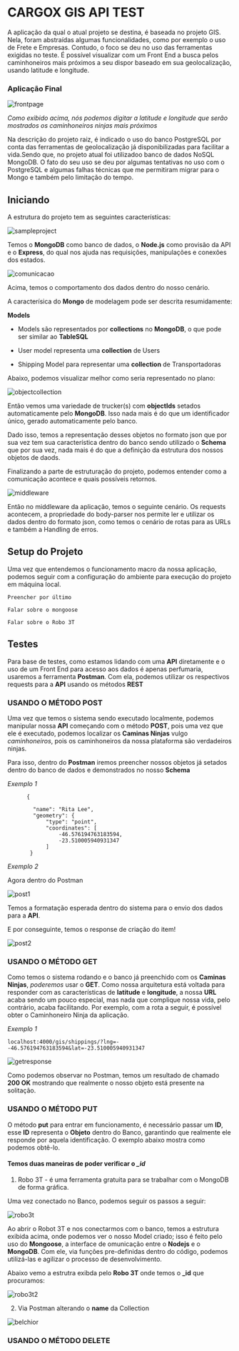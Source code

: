 # CARGOX GIS API TEST

A aplicação da qual o atual projeto se destina, é baseada no projeto GIS. Nela, foram abstraídas algumas funcionalidades, como por exemplo o uso de Frete e Empresas. Contudo, o foco se deu no uso das ferramentas exigidas no teste. É possível visualizar com um Front End a busca pelos caminhoneiros mais próximos a seu dispor baseado em sua geolocalização, usando latitude e longitude.

### Aplicação Final
![frontpage](https://user-images.githubusercontent.com/8397519/54754881-5ba8b600-4bc3-11e9-8082-fffa88b2adf4.PNG)

*Como exibido acima, nós podemos digitar a latitude e longitude que serão mostrados os caminhoneiros ninjas mais próximos*

Na descrição do projeto raiz, é indicado o uso do banco PostgreSQL por conta das ferramentas de geolocalização já disponibilizadas para facilitar a vida.Sendo que, no projeto atual foi utilizadoo banco de dados NoSQL MongoDB. O fato do seu uso se deu por algumas tentativas no uso com o PostgreSQL e algumas falhas técnicas que me permitiram migrar para o Mongo e também pelo limitação do tempo.

## Iniciando

A estrutura do projeto tem as seguintes características:

![sampleproject](https://user-images.githubusercontent.com/8397519/54755777-7a0fb100-4bc5-11e9-844d-611bb090b9ab.png)

Temos o **MongoDB** como banco de dados, o **Node.js** como provisão da API e o **Express**, do qual nos ajuda nas requisições, manipulações e conexões dos estados.

![comunicacao](https://user-images.githubusercontent.com/8397519/54755955-f0acae80-4bc5-11e9-83c9-eb50c2ad10f1.png)

Acima, temos o comportamento dos dados dentro do nosso cenário.

A caracterísica do **Mongo** de modelagem pode ser descrita resumidamente:

**Models**

- Models são representados por **collections** no **MongoDB**, o que pode ser similar ao **TableSQL**

- User model representa uma **collection** de Users

- Shipping Model para representar uma **collection** de Transportadoras

Abaixo, podemos visualizar melhor como seria representado no plano:

![objectcollection](https://user-images.githubusercontent.com/8397519/54756449-040c4980-4bc7-11e9-943b-54a36e35029f.png)

Então vemos uma variedade de trucker(s) com **objectIds** setados automaticamente pelo **MongoDB**. Isso nada mais é do que um identificador único, gerado automaticamente pelo banco.

Dado isso, temos a representação desses objetos no formato json que por sua vez tem sua característica dentro do banco sendo utilizado o **Schema** que por sua vez, nada mais é do que a definição da estrutura dos nossos objetos de daods.

Finalizando a parte de estruturação do projeto, podemos entender como a comunicação acontece e quais possíveis retornos.

![middleware](https://user-images.githubusercontent.com/8397519/54757015-20f54c80-4bc8-11e9-90d8-0560e6f91e92.png)

Então no middleware da aplicação, temos o seguinte cenário. Os requests acontecem, a propriedade do body-parser nos permite ler e utilizar os dados dentro do formato json, como temos o cenário de rotas para as URLs e também a Handling de erros.

## Setup do Projeto

Uma vez que entendemos o funcionamento macro da nossa aplicação, podemos seguir com a configuração do ambiente para execução do projeto em máquina local.

````
Preencher por último
````

```
Falar sobre o mongoose
```

```
Falar sobre o Robo 3T
```

## Testes
Para base de testes, como estamos lidando com uma **API** diretamente e o uso de um Front End para acesso aos dados é apenas perfumaria, usaremos a ferramenta **Postman**. Com ela, podemos utilizar os respectivos requests para a **API** usando os métodos **REST**


### USANDO O MÉTODO POST

Uma vez que temos o sistema sendo executado localmente, podemos manipular nossa **API** começando com o método **POST**, pois uma vez que ele é executado, podemos localizar os **Caminas Ninjas** vulgo *caminhoneiros*, pois os caminhoneiros da nossa plataforma são verdadeiros ninjas.

Para isso, dentro do **Postman** iremos preencher nossos objetos já setados dentro do banco de dados e demonstrados no nosso **Schema**

*Exemplo 1*
``` 
      {
        
        "name": "Rita Lee",
        "geometry": {
            "type": "point",
            "coordinates": [
                -46.576194763183594,
                -23.510005940931347
            ]
       }
```

*Exemplo 2*

Agora dentro do Postman

![post1](https://user-images.githubusercontent.com/8397519/54774156-d71d5e00-4be9-11e9-9dfb-02bf02d8479f.PNG)

Temos a formatação esperada dentro do sistema para o envio dos dados para a **API**.

E por conseguinte, temos o response de criação do item!

![post2](https://user-images.githubusercontent.com/8397519/54774271-177cdc00-4bea-11e9-8cfd-d20f1ab386c3.PNG)

### USANDO O MÉTODO GET

Como temos o sistema rodando e o banco já preenchido com os **Caminas Ninjas**, *poderemos* usar o **GET**. Como nossa arquitetura está voltada para responder com as características de **latitude** e **longitude**, a nossa **URL** acaba sendo um pouco especial, mas nada que complique nossa vida, pelo contrário, acaba facilitando.
Por exemplo, com a rota a seguir, é possível obter o Caminhoneiro Ninja da aplicação.

*Exemplo 1*

````
localhost:4000/gis/shippings/?lng=--46.576194763183594&lat=-23.510005940931347
````

![getresponse](https://user-images.githubusercontent.com/8397519/54773112-a3413900-4be7-11e9-87f1-6f027e732e58.PNG)

Como podemos observar no Postman, temos um resultado de chamado **200 OK** mostrando que realmente o nosso objeto está presente na solitação.

### USANDO O MÉTODO PUT
O método **put** para entrar em funcionamento, é necessário passar um **ID**, esse **ID** representa o **Objeto** dentro do Banco, garantindo que realmente ele responde por aquela identificação. O exemplo abaixo mostra como podemos obtê-lo.

#### Temos duas maneiras de poder verificar o *_id*

1. Robo 3T - é uma ferramenta gratuita para se trabalhar com o MongoDB de forma gráfica.

Uma vez conectado no Banco, podemos seguir os passos a seguir:

![robo3t](https://user-images.githubusercontent.com/8397519/54780339-3bdfb500-4bf8-11e9-8ec3-2137a3334eef.PNG)

Ao abrir o Robot 3T e nos conectarmos com o banco, temos a estrutura exibida acima, onde podemos ver o nosso Model criado; isso é feito pelo uso do **Mongoose**, a interface de omunicação entre o **Nodejs** e o **MongoDB**. Com ele, via funções pre-definidas dentro do código, podemos utilizá-las e agilizar o processo de desenvolvimento.

Abaixo vemo a estrutra exibda pelo **Robo 3T** onde temos o **_id** que procuramos:

![robo3t2](https://user-images.githubusercontent.com/8397519/54780347-400bd280-4bf8-11e9-8303-67e33667a506.PNG)

2. Via Postman alterando o **name** da Collection

![belchior](https://user-images.githubusercontent.com/8397519/54782258-346eda80-4bfd-11e9-857f-c1e8d9d1d347.PNG)


### USANDO O MÉTODO DELETE

